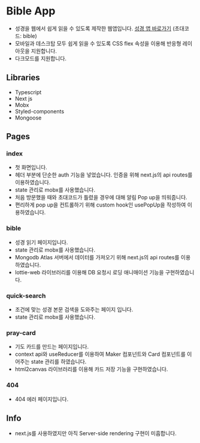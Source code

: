 # Bible App

- 성경을 웹에서 쉽게 읽을 수 있도록 제작한 웹앱입니다. [성경 앱 바로가기](https://bible-app-git-main.tonyw0527.vercel.app/) (초대코드: bible)
- 모바일과 데스크탑 모두 쉽게 읽을 수 있도록 CSS flex 속성을 이용해 반응형 레이아웃을 지원합니다.
- 다크모드를 지원합니다.

## Libraries

- Typescript
- Next js
- Mobx
- Styled-components
- Mongoose

## Pages

### index

- 첫 화면입니다.
- 헤더 부분에 단순한 auth 기능을 넣었습니다. 인증을 위해 next.js의 api routes를 이용하였습니다.
- state 관리로 mobx를 사용했습니다.
- 처음 방문했을 때와 초대코드가 틀렸을 경우에 대해 알림 Pop up을 띄워줍니다.
- 편리하게 pop up을 컨트롤하기 위해 custom hook인 usePopUp을 작성하여 이용하였습니다.

### bible

- 성경 읽기 페이지입니다.
- state 관리로 mobx를 사용했습니다.
- Mongodb Atlas 서버에서 데이터를 가져오기 위해 next.js의 api routes를 이용하였습니다.
- lottie-web 라이브러리를 이용해 DB 요청시 로딩 애니매이션 기능을 구현하였습니다.

### quick-search

- 조건에 맞는 성경 본문 검색을 도와주는 페이지 입니다.
- state 관리로 mobx를 사용했습니다.

### pray-card

- 기도 카드를 만드는 페이지입니다.
- context api와 useReducer를 이용하여 Maker 컴포넌트와 Card 컴포넌트를 이어주는 state 관리를 하였습니다.
- html2canvas 라이브러리를 이용해 카드 저장 기능을 구현하였습니다.

### 404

- 404 에러 페이지입니다.

## Info

- next.js를 사용하였지만 아직 Server-side rendering 구현이 미흡합니다.
